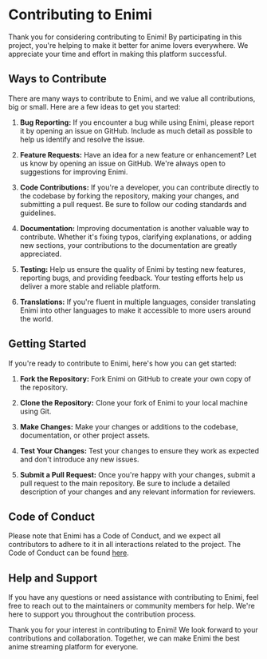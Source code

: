 # Contributing to Enimi

Thank you for considering contributing to Enimi! By participating in this project, you're helping to make it better for anime lovers everywhere. We appreciate your time and effort in making this platform successful.

## Ways to Contribute

There are many ways to contribute to Enimi, and we value all contributions, big or small. Here are a few ideas to get you started:

1. **Bug Reporting:** If you encounter a bug while using Enimi, please report it by opening an issue on GitHub. Include as much detail as possible to help us identify and resolve the issue.

2. **Feature Requests:** Have an idea for a new feature or enhancement? Let us know by opening an issue on GitHub. We're always open to suggestions for improving Enimi.

3. **Code Contributions:** If you're a developer, you can contribute directly to the codebase by forking the repository, making your changes, and submitting a pull request. Be sure to follow our coding standards and guidelines.

4. **Documentation:** Improving documentation is another valuable way to contribute. Whether it's fixing typos, clarifying explanations, or adding new sections, your contributions to the documentation are greatly appreciated.

5. **Testing:** Help us ensure the quality of Enimi by testing new features, reporting bugs, and providing feedback. Your testing efforts help us deliver a more stable and reliable platform.

6. **Translations:** If you're fluent in multiple languages, consider translating Enimi into other languages to make it accessible to more users around the world.

## Getting Started

If you're ready to contribute to Enimi, here's how you can get started:

1. **Fork the Repository:** Fork Enimi on GitHub to create your own copy of the repository.

2. **Clone the Repository:** Clone your fork of Enimi to your local machine using Git.

3. **Make Changes:** Make your changes or additions to the codebase, documentation, or other project assets.

4. **Test Your Changes:** Test your changes to ensure they work as expected and don't introduce any new issues.

5. **Submit a Pull Request:** Once you're happy with your changes, submit a pull request to the main repository. Be sure to include a detailed description of your changes and any relevant information for reviewers.

## Code of Conduct

Please note that Enimi has a Code of Conduct, and we expect all contributors to adhere to it in all interactions related to the project. The Code of Conduct can be found [here](https://github.com/Zeddxx/enimi).

## Help and Support

If you have any questions or need assistance with contributing to Enimi, feel free to reach out to the maintainers or community members for help. We're here to support you throughout the contribution process.

Thank you for your interest in contributing to Enimi! We look forward to your contributions and collaboration. Together, we can make Enimi the best anime streaming platform for everyone.

